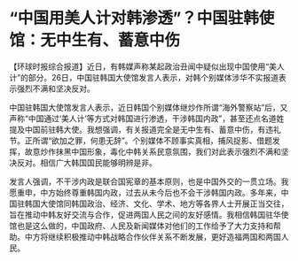 # “中国用美人计对韩渗透”？中国驻韩使馆：无中生有、蓄意中伤

【环球时报综合报道】近日，有韩媒声称某起政治丑闻中疑似出现中国使用“美人计”的部分。26日，中国驻韩国大使馆发言人表示，对韩个别媒体涉华不实报道表示强烈不满和坚决反对。

中国驻韩国大使馆发言人表示，近日韩国个别媒体继炒作所谓“海外警察站”后，又声称“中国通过‘美人计’等方式对韩国进行渗透，干涉韩国内政”，甚至还点名道姓提及中国前驻韩大使。我想强调，有关报道完全是无中生有、蓄意中伤，有违礼节。正所谓“欲加之罪，何患无辞”。个别媒体不顾事实真相，捕风捉影、借题发挥，故意炒作抹黑中国形象，毒化中韩关系民意氛围，我们对此表示强烈不满和坚决反对。相信广大韩国国民能够明辨是非。

发言人强调，不干涉内政是联合国宪章的基本原则，也是中国外交的一贯立场。我愿重申，中方始终尊重韩国内政，过去从未今后也不会干涉韩国内政。多年来，中国驻韩国大使馆同韩国政治、经济、文化、学术、地方等各界人士开展正当交往，旨在推动中韩友好交流与合作，促进两国人民之间的友好感情。我相信韩国驻华使馆也是这么做的，中国政府、人民及新闻媒体对他们的工作给予了大力支持和帮助。中方将继续积极推动中韩战略合作伙伴关系不断发展，更好造福两国和两国人民。

